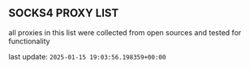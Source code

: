 ## SOCKS4 PROXY LIST

all proxies in this list were collected from open sources and tested for functionality

last update: `2025-01-15 19:03:56.198359+00:00`